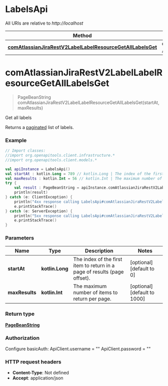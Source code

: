 # LabelsApi

All URIs are relative to *http://localhost*

Method | HTTP request | Description
------------- | ------------- | -------------
[**comAtlassianJiraRestV2LabelLabelResourceGetAllLabelsGet**](LabelsApi.md#comAtlassianJiraRestV2LabelLabelResourceGetAllLabelsGet) | **GET** /rest/api/3/label | Get all labels


<a name="comAtlassianJiraRestV2LabelLabelResourceGetAllLabelsGet"></a>
# **comAtlassianJiraRestV2LabelLabelResourceGetAllLabelsGet**
> PageBeanString comAtlassianJiraRestV2LabelLabelResourceGetAllLabelsGet(startAt, maxResults)

Get all labels

Returns a [paginated](#pagination) list of labels.

### Example
```kotlin
// Import classes:
//import org.openapitools.client.infrastructure.*
//import org.openapitools.client.models.*

val apiInstance = LabelsApi()
val startAt : kotlin.Long = 789 // kotlin.Long | The index of the first item to return in a page of results (page offset).
val maxResults : kotlin.Int = 56 // kotlin.Int | The maximum number of items to return per page.
try {
    val result : PageBeanString = apiInstance.comAtlassianJiraRestV2LabelLabelResourceGetAllLabelsGet(startAt, maxResults)
    println(result)
} catch (e: ClientException) {
    println("4xx response calling LabelsApi#comAtlassianJiraRestV2LabelLabelResourceGetAllLabelsGet")
    e.printStackTrace()
} catch (e: ServerException) {
    println("5xx response calling LabelsApi#comAtlassianJiraRestV2LabelLabelResourceGetAllLabelsGet")
    e.printStackTrace()
}
```

### Parameters

Name | Type | Description  | Notes
------------- | ------------- | ------------- | -------------
 **startAt** | **kotlin.Long**| The index of the first item to return in a page of results (page offset). | [optional] [default to 0]
 **maxResults** | **kotlin.Int**| The maximum number of items to return per page. | [optional] [default to 1000]

### Return type

[**PageBeanString**](PageBeanString.md)

### Authorization


Configure basicAuth:
    ApiClient.username = ""
    ApiClient.password = ""

### HTTP request headers

 - **Content-Type**: Not defined
 - **Accept**: application/json

